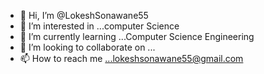 - 👋 Hi, I’m @LokeshSonawane55
- 👀 I’m interested in ...computer Science
- 🌱 I’m currently learning ...Computer Science Engineering
- 💞️ I’m looking to collaborate on ...
- 📫 How to reach me ...lokeshsonawane55@gmail.com

<!---
LokeshSonawane55/LokeshSonawane55 is a ✨ special ✨ repository because its `README.md` (this file) appears on your GitHub profile.
You can click the Preview link to take a look at your changes.
--->

